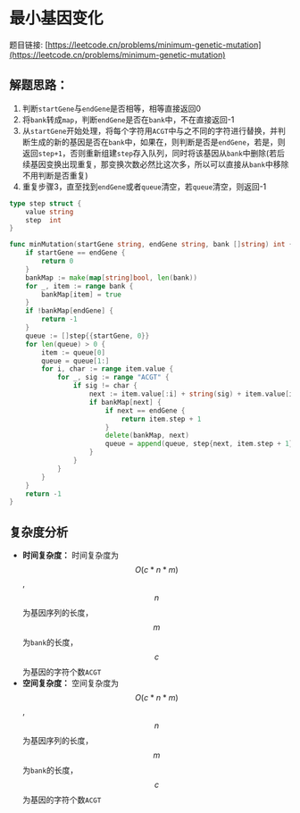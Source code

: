 # 最小基因变化

题目链接: [https://leetcode.cn/problems/minimum-genetic-mutation](https://leetcode.cn/problems/minimum-genetic-mutation)

## 解题思路：

1. 判断`startGene`与`endGene`是否相等，相等直接返回0
2. 将`bank`转成`map`，判断`endGene`是否在`bank`中，不在直接返回-1
3. 从`startGene`开始处理，将每个字符用`ACGT`中与之不同的字符进行替换，并判断生成的新的基因是否在`bank`中，如果在，则判断是否是`endGene`，若是，则返回`step+1`，否则重新组建`step`存入队列，同时将该基因从`bank`中删除(若后续基因变换出现重复，那变换次数必然比这次多，所以可以直接从`bank`中移除不用判断是否重复)
4. 重复步骤3，直至找到`endGene`或者`queue`清空，若`queue`清空，则返回-1

```go
type step struct {
	value string
	step  int
}

func minMutation(startGene string, endGene string, bank []string) int {
	if startGene == endGene {
		return 0
	}
	bankMap := make(map[string]bool, len(bank))
	for _, item := range bank {
		bankMap[item] = true
	}
	if !bankMap[endGene] {
		return -1
	}
	queue := []step{{startGene, 0}}
	for len(queue) > 0 {
		item := queue[0]
		queue = queue[1:]
		for i, char := range item.value {
			for _, sig := range "ACGT" {
				if sig != char {
					next := item.value[:i] + string(sig) + item.value[i+1:]
					if bankMap[next] {
						if next == endGene {
							return item.step + 1
						}
						delete(bankMap, next)
						queue = append(queue, step{next, item.step + 1})
					}
				}
			}
		}
	}
	return -1
}
```

## 复杂度分析

- **时间复杂度：** 时间复杂度为$$O(c*n*m)$$,$$n$$为基因序列的长度，$$m$$为`bank`的长度，$$c$$为基因的字符个数`ACGT`
- **空间复杂度：** 空间复杂度为$$O(c*n*m)$$,$$n$$为基因序列的长度，$$m$$为`bank`的长度，$$c$$为基因的字符个数`ACGT`
